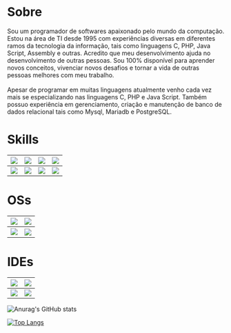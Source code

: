 # Sobre 

Sou um programador de softwares apaixonado pelo mundo da computação. <br>
Estou na área de TI desde 1995 com experiências diversas em diferentes ramos da tecnologia da informação, tais como linguagens  C, PHP, Java Script, Assembly e outras. Acredito que meu desenvolvimento ajuda no desenvolvimento de outras pessoas.  Sou 100% disponível para aprender novos conceitos, vivenciar novos desafios e tornar a vida de outras pessoas melhores com meu trabalho.<br><br>
Apesar de programar em muitas linguagens atualmente venho cada vez mais se especializando nas linguagens C, PHP e Java Script.
Também possuo experiência em gerenciamento, criação e manutenção de banco de dados relacional tais como Mysql, Mariadb e PostgreSQL.

# Skills

<table border="0">
<thead>
  <tr>
    <th><img src="https://img.shields.io/badge/MySQL-005C84?style=for-the-badge&logo=mysql&logoColor=white"></th>
    <th><img src="https://img.shields.io/badge/MariaDB-003545?style=for-the-badge&logo=mariadb&logoColor=white"></th>
    <th><img src="https://img.shields.io/badge/Apache-D22128?style=for-the-badge&logo=Apache&logoColor=white"></th>
    <th><img src="https://img.shields.io/badge/JavaScript-323330?style=for-the-badge&logo=javascript&logoColor=F7DF1E"></th>
  </tr>
</thead>
<tbody>
  <tr>
    <td><img src="https://img.shields.io/badge/HTML5-E34F26?style=for-the-badge&logo=html5&logoColor=white"></td>
    <td><img src="https://img.shields.io/badge/PHP-777BB4?style=for-the-badge&logo=php&logoColor=white"></td>
    <td><img src="https://img.shields.io/badge/Python-FFD43B?style=for-the-badge&logo=python&logoColor=blue"></td>
    <td><img src="https://img.shields.io/badge/CSS3-1572B6?style=for-the-badge&logo=css3&logoColor=white"></td>
  </tr>
</tbody>
</table>

    
    
  # OSs
  
  
  
  <table border="0">
<thead>
  <tr>
    <th>
<img src="https://img.shields.io/badge/Kali_Linux-557C94?style=for-the-badge&logo=kali-linux&logoColor=white"></th>
    <th> <img src="https://img.shields.io/badge/Linux_Mint-87CF3E?style=for-the-badge&logo=linux-mint&logoColor=white"></th>
    
   
  </tr>
</thead>
<tbody>
  <tr>
   <!-- <td><img src="https://img.shields.io/badge/HTML5-E34F26?style=for-the-badge&logo=html5&logoColor=white"></td> -->
    <td><img src="https://img.shields.io/badge/Fedora-294172?style=for-the-badge&logo=fedora&logoColor=white"></td>
    <th><img src="https://img.shields.io/badge/Windows-0078D6?style=for-the-badge&logo=windows&logoColor=white"></th>
  </tr>
</tbody>
</table>
  

  
  # IDEs
  
    
  <table border="0">
<thead>
  <tr>
    <th><img src="https://img.shields.io/badge/apache%20netbeans-1B6AC6?style=for-the-badge&logo=apache%20netbeans%20IDE&logoColor=white"></th>
    <th> <img src="https://img.shields.io/badge/Notepad++-90E59A.svg?style=for-the-badge&logo=notepad%2B%2B&logoColor=black"></th>
    
   
  </tr>
</thead>
<tbody>
  <tr>
    <td><img src="http://img.shields.io/badge/-PHPStorm-181717?style=for-the-badge&logo=phpstorm&logoColor=white"></td>
    <td><img src="https://img.shields.io/badge/VSCode-0078D4?style=for-the-badge&logo=visual%20studio%20code&logoColor=white"></td>
   
  </tr>
</tbody>
</table>
  

  ![Anurag's GitHub stats](https://github-readme-stats.vercel.app/api?username=LincolnArantes&show_icons=true&theme=transparent)

[![Top Langs](https://github-readme-stats.vercel.app/api/top-langs/?username=LincolnArantes&hide_progress=false)](https://github.com/anuraghazra/github-readme-stats)
  

